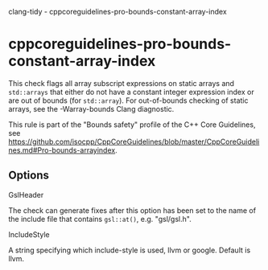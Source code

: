 clang-tidy - cppcoreguidelines-pro-bounds-constant-array-index

</div>

# cppcoreguidelines-pro-bounds-constant-array-index

This check flags all array subscript expressions on static arrays and
`std::arrays` that either do not have a constant integer expression
index or are out of bounds (for `std::array`). For out-of-bounds
checking of static arrays, see the
<span class="title-ref">-Warray-bounds</span> Clang diagnostic.

This rule is part of the "Bounds safety" profile of the C++ Core
Guidelines, see
<https://github.com/isocpp/CppCoreGuidelines/blob/master/CppCoreGuidelines.md#Pro-bounds-arrayindex>.

## Options

<div class="option">

GslHeader

The check can generate fixes after this option has been set to the name
of the include file that contains `gsl::at()`, e.g.
<span class="title-ref">"gsl/gsl.h"</span>.

</div>

<div class="option">

IncludeStyle

A string specifying which include-style is used,
<span class="title-ref">llvm</span> or
<span class="title-ref">google</span>. Default is
<span class="title-ref">llvm</span>.

</div>

